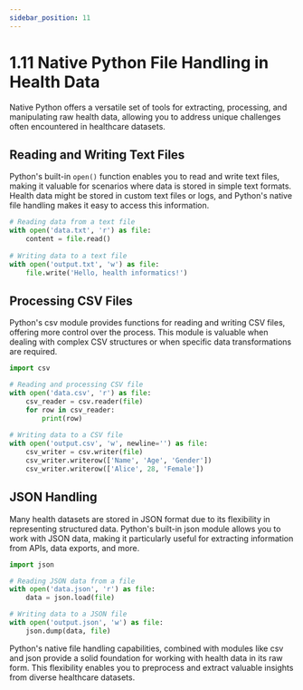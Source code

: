 ```yaml
---
sidebar_position: 11
---
```


# 1.11 Native Python File Handling in Health Data

Native Python offers a versatile set of tools for extracting, processing, and manipulating raw health data, allowing you to address unique challenges often encountered in healthcare datasets.

## Reading and Writing Text Files

Python's built-in `open()` function enables you to read and write text files, making it valuable for scenarios where data is stored in simple text formats. Health data might be stored in custom text files or logs, and Python's native file handling makes it easy to access this information.

```python
# Reading data from a text file
with open('data.txt', 'r') as file:
    content = file.read()
    
# Writing data to a text file
with open('output.txt', 'w') as file:
    file.write('Hello, health informatics!')
```

## Processing CSV Files

Python's csv module provides functions for reading and writing CSV files, offering more control over the process. This module is valuable when dealing with complex CSV structures or when specific data transformations are required.

```python
import csv

# Reading and processing CSV file
with open('data.csv', 'r') as file:
    csv_reader = csv.reader(file)
    for row in csv_reader:
        print(row)
        
# Writing data to a CSV file
with open('output.csv', 'w', newline='') as file:
    csv_writer = csv.writer(file)
    csv_writer.writerow(['Name', 'Age', 'Gender'])
    csv_writer.writerow(['Alice', 28, 'Female'])

```

## JSON Handling

Many health datasets are stored in JSON format due to its flexibility in representing structured data. Python's built-in json module allows you to work with JSON data, making it particularly useful for extracting information from APIs, data exports, and more.

```python
import json

# Reading JSON data from a file
with open('data.json', 'r') as file:
    data = json.load(file)

# Writing data to a JSON file
with open('output.json', 'w') as file:
    json.dump(data, file)

```

Python's native file handling capabilities, combined with modules like csv and json provide a solid foundation for working with health data in its raw form. This flexibility enables you to preprocess and extract valuable insights from diverse healthcare datasets.

